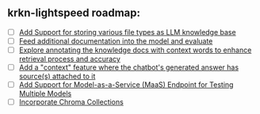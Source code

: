 ## krkn-lightspeed roadmap: 

- [ ] [Add Support for storing various file types as LLM knowledge base](https://github.com/krkn-chaos/krkn-lightspeed/issues/2)
- [ ] [Feed additional documentation into the model and evaluate](https://github.com/krkn-chaos/krkn-lightspeed/issues/1)
- [ ] [Explore annotating the knowledge docs with context words to enhance retrieval process and accuracy](https://github.com/krkn-chaos/krkn-lightspeed/issues/7) 
- [ ] [Add a "context" feature where the chatbot's generated answer has source(s) attached to it](https://github.com/krkn-chaos/krkn-lightspeed/issues/6)
- [ ] [Add Support for Model-as-a-Service (MaaS) Endpoint for Testing Multiple Models](https://github.com/krkn-chaos/krkn-lightspeed/issues/10)
- [ ] [Incorporate Chroma Collections](https://github.com/krkn-chaos/krkn-lightspeed/issues/16)